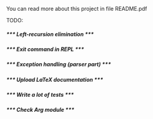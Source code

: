 You can read more about this project in file README.pdf

TODO: 
 <h5>*** Left-recursion elimination *** 
 <h5> *** Exit command in REPL ***
 <h5> *** Exception handling (parser part) *** 
 <h5> *** Upload LaTeX documentation ***
 <h5> *** Write a lot of tests ***
 <h5> *** Check Arg module ***

